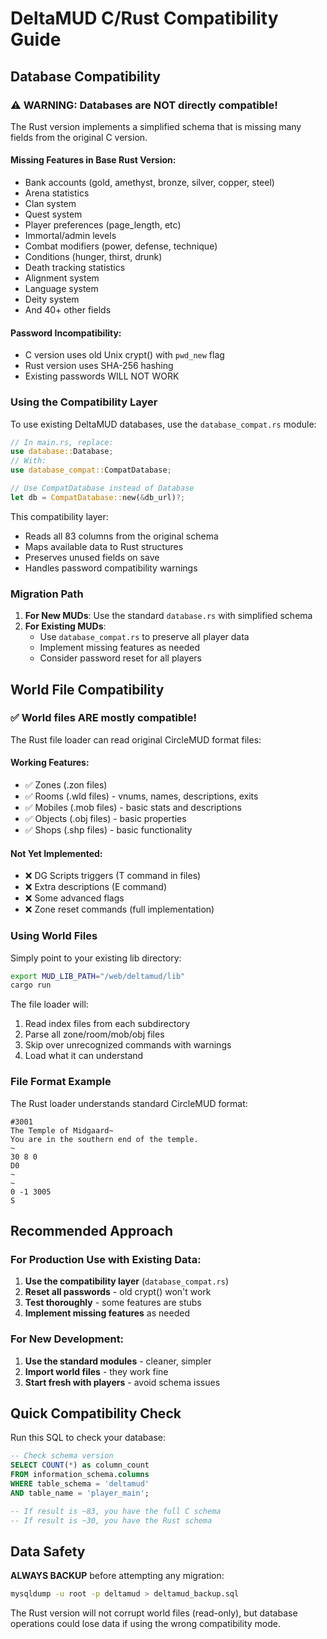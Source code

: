 # DeltaMUD C/Rust Compatibility Guide

## Database Compatibility

### ⚠️ WARNING: Databases are NOT directly compatible!

The Rust version implements a simplified schema that is missing many fields from the original C version.

#### Missing Features in Base Rust Version:
- Bank accounts (gold, amethyst, bronze, silver, copper, steel)
- Arena statistics
- Clan system
- Quest system
- Player preferences (page_length, etc)
- Immortal/admin levels
- Combat modifiers (power, defense, technique)
- Conditions (hunger, thirst, drunk)
- Death tracking statistics
- Alignment system
- Language system
- Deity system
- And 40+ other fields

#### Password Incompatibility:
- C version uses old Unix crypt() with `pwd_new` flag
- Rust version uses SHA-256 hashing
- Existing passwords WILL NOT WORK

### Using the Compatibility Layer

To use existing DeltaMUD databases, use the `database_compat.rs` module:

```rust
// In main.rs, replace:
use database::Database;
// With:
use database_compat::CompatDatabase;

// Use CompatDatabase instead of Database
let db = CompatDatabase::new(&db_url)?;
```

This compatibility layer:
- Reads all 83 columns from the original schema
- Maps available data to Rust structures
- Preserves unused fields on save
- Handles password compatibility warnings

### Migration Path

1. **For New MUDs**: Use the standard `database.rs` with simplified schema
2. **For Existing MUDs**: 
   - Use `database_compat.rs` to preserve all player data
   - Implement missing features as needed
   - Consider password reset for all players

## World File Compatibility

### ✅ World files ARE mostly compatible!

The Rust file loader can read original CircleMUD format files:

#### Working Features:
- ✅ Zones (.zon files)
- ✅ Rooms (.wld files) - vnums, names, descriptions, exits
- ✅ Mobiles (.mob files) - basic stats and descriptions
- ✅ Objects (.obj files) - basic properties
- ✅ Shops (.shp files) - basic functionality

#### Not Yet Implemented:
- ❌ DG Scripts triggers (T command in files)
- ❌ Extra descriptions (E command)
- ❌ Some advanced flags
- ❌ Zone reset commands (full implementation)

### Using World Files

Simply point to your existing lib directory:

```bash
export MUD_LIB_PATH="/web/deltamud/lib"
cargo run
```

The file loader will:
1. Read index files from each subdirectory
2. Parse all zone/room/mob/obj files
3. Skip over unrecognized commands with warnings
4. Load what it can understand

### File Format Example

The Rust loader understands standard CircleMUD format:

```
#3001
The Temple of Midgaard~
You are in the southern end of the temple.
~
30 8 0
D0
~
~
0 -1 3005
S
```

## Recommended Approach

### For Production Use with Existing Data:

1. **Use the compatibility layer** (`database_compat.rs`)
2. **Reset all passwords** - old crypt() won't work
3. **Test thoroughly** - some features are stubs
4. **Implement missing features** as needed

### For New Development:

1. **Use the standard modules** - cleaner, simpler
2. **Import world files** - they work fine
3. **Start fresh with players** - avoid schema issues

## Quick Compatibility Check

Run this SQL to check your database:

```sql
-- Check schema version
SELECT COUNT(*) as column_count 
FROM information_schema.columns 
WHERE table_schema = 'deltamud' 
AND table_name = 'player_main';

-- If result is ~83, you have the full C schema
-- If result is ~30, you have the Rust schema
```

## Data Safety

**ALWAYS BACKUP** before attempting any migration:

```bash
mysqldump -u root -p deltamud > deltamud_backup.sql
```

The Rust version will not corrupt world files (read-only), but database operations could lose data if using the wrong compatibility mode.